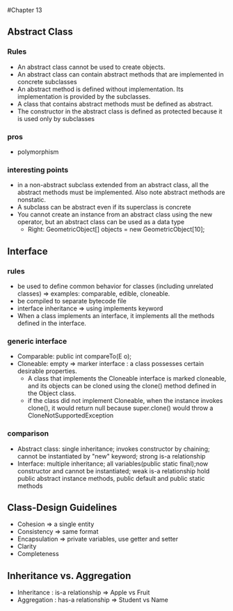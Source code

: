 #Chapter 13
## Abstract Class
### Rules
- An abstract class cannot be used to create objects. 
- An abstract class can contain abstract methods that are implemented in concrete subclasses
- An abstract method is defined without implementation. Its implementation is provided by the subclasses. 
- A class that contains abstract methods must be defined as abstract.
- The constructor in the abstract class is defined as protected because it is used only by subclasses
### pros
- polymorphism
### interesting points
- in a non-abstract subclass extended from an abstract class, all the abstract methods must be implemented. Also note abstract methods
  are nonstatic.
- A subclass can be abstract even if its superclass is concrete
- You cannot create an instance from an abstract class using the new operator, but an abstract class can be used as a data type
  + Right: GeometricObject[] objects = new GeometricObject[10];


## Interface
### rules
- be used to define common behavior for classes (including unrelated classes) => examples: comparable, edible, cloneable.
- be compiled to separate bytecode file
- interface inheritance => using implements keyword
- When a class implements an interface, it implements all the methods defined in the interface.
### generic interface
- Comparable: public int compareTo(E o);
- Cloneable: empty => marker interface : a class possesses certain desirable properties.
  + A class that implements the Cloneable interface is marked cloneable, and its objects can be cloned using the clone() method defined in the Object class.
  + if the class did not implement Cloneable, when the instance invokes clone(), it would return null because super.clone() would throw a CloneNotSupportedException

### comparison  
- Abstract class: single inheritance; invokes constructor by chaining; cannot be instantiated by "new" keyword; strong is-a relationship
- Interface: multiple inheritance; all variables(public static final);now constructor and cannot be instantiated; weak is-a relationship
            hold public abstract instance methods, public default and public static methods


## Class-Design Guidelines  
- Cohesion => a single entity
- Consistency => same format 
- Encapsulation => private variables, use getter and setter
- Clarity 
- Completeness

## Inheritance vs. Aggregation
- Inheritance : is-a relationship => Apple vs Fruit
- Aggregation : has-a relationship => Student vs Name